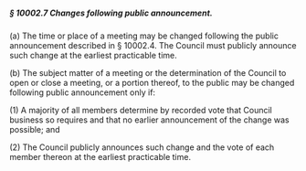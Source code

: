 ##### § 10002.7 Changes following public announcement. #####

(a) The time or place of a meeting may be changed following the public announcement described in § 10002.4. The Council must publicly announce such change at the earliest practicable time.

(b) The subject matter of a meeting or the determination of the Council to open or close a meeting, or a portion thereof, to the public may be changed following public announcement only if:

(1) A majority of all members determine by recorded vote that Council business so requires and that no earlier announcement of the change was possible; and

(2) The Council publicly announces such change and the vote of each member thereon at the earliest practicable time.